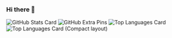 ### Hi there 👋

![GitHub Stats Card](https://github-readme-stats.vercel.app/api?username=hiroshi-asakawa-LITALICO)
![GitHub Extra Pins](https://github-readme-stats.vercel.app/api/pin/?username=hiroshi-asakawa-LITALICO&repo=homebridge-switchbot-for-mac)
![Top Languages Card](https://github-readme-stats.vercel.app/api/top-langs/?username=hiroshi-asakawa-LITALICO)
![Top Languages Card (Compact layout)](https://github-readme-stats.vercel.app/api/top-langs/?username=hiroshi-asakawa-LITALICO&layout=compact)

<!--
**hiroshi-asakawa-LITALICO/hiroshi-asakawa-LITALICO** is a ✨ _special_ ✨ repository because its `README.md` (this file) appears on your GitHub profile.

Here are some ideas to get you started:

- 🔭 I’m currently working on ...
- 🌱 I’m currently learning ...
- 👯 I’m looking to collaborate on ...
- 🤔 I’m looking for help with ...
- 💬 Ask me about ...
- 📫 How to reach me: ...
- 😄 Pronouns: ...
- ⚡ Fun fact: ...
-->
